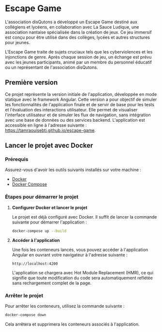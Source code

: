 # Escape Game

L'association disQutons a développé un Escape Game destiné aux collégiens et lycéens, en collaboration avec La Sauce Ludique, une association nantaise spécialisée dans la création de jeux. Ce jeu immersif est conçu pour être utilisé dans des collèges, lycées et autres structures pour jeunes.

L'Escape Game traite de sujets cruciaux tels que les cyberviolences et les injonctions de genre. Après chaque session de jeu, un échange est prévu avec les jeunes participants, animé par un membre du personnel éducatif ou un représentant de l'association disQutons.

## Première version

Ce projet représente la version initiale de l'application, développée en mode statique avec le framework Angular. Cette version a pour objectif de simuler les fonctionnalités de l'application finale et de servir de base pour les tests et l'évaluation des interactions utilisateur. Elle permet de visualiser l'interface utilisateur et de simuler les flux de navigation, sans intégration avec une base de données ou des services backend. L'application est accessible en ligne à l'adresse suivante : https://tamraouisebti.github.io/escape-game.

## Lancer le projet avec Docker

### Prérequis

Assurez-vous d'avoir les outils suivants installés sur votre machine :
- [Docker](https://www.docker.com/)
- [Docker Compose](https://docs.docker.com/compose/install/)

### Étapes pour démarrer le projet

1. **Configurer Docker et lancer le projet**
   
   Le projet est déjà configuré avec Docker. Il suffit de lancer la commande suivante pour démarrer l'application :

   ```bash
   docker-compose up --build
   ```

2. **Accéder à l'application**

   Une fois les conteneurs lancés, vous pouvez accéder à l'application Angular en ouvrant votre navigateur à l'adresse suivante :

   ```
   http://localhost:4200
   ```

   L'application se chargera avec Hot Module Replacement (HMR), ce qui signifie que toute modification du code sera automatiquement reflétée sans rechargement complet de la page.

### Arrêter le projet

Pour arrêter les conteneurs, utilisez la commande suivante :

```bash
docker-compose down
```

Cela arrêtera et supprimera les conteneurs associés à l'application.